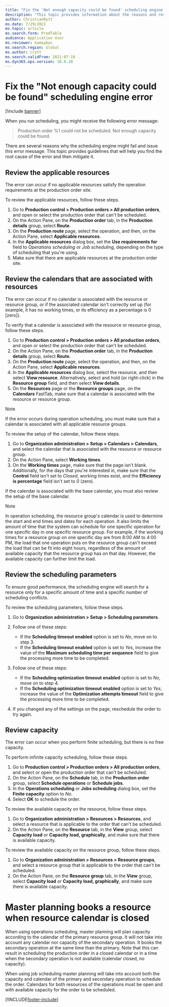 ```yaml
---
title: "Fix the 'Not enough capacity could be found' scheduling engine error and finite capacity"
description: "This topic provides information about the reasons and resolutions for the 'Production order %1 could not be scheduled. Not enough capacity could be found' scheduling engine error."
author: ChristianRytt
ms.date: 7/29/2021
ms.topic: article
ms.search.form: ProdTable
audience: Application User
ms.reviewer: kamaybac
ms.search.region: Global
ms.author: crytt
ms.search.validFrom: 2021-07-19
ms.dyn365.ops.version: 10.0.20
---
```


# Fix the "Not enough capacity could be found" scheduling engine error

[!include [banner](../includes/banner.md)]

When you run scheduling, you might receive the following error message:

> Production order %1 could not be scheduled. Not enough capacity could be found.

There are several reasons why the scheduling engine might fail and issue this error message. This topic provides guidelines that will help you find the root cause of the error and then mitigate it.

## Review the applicable resources

The error can occur if no applicable resources satisfy the operation requirements at the production order site.

To review the applicable resources, follow these steps.

1. Go to **Production control \> Production orders \> All production orders**, and open or select the production order that can't be scheduled.
1. On the Action Pane, on the **Production order** tab, in the **Production details** group, select **Route**.
1. On the **Production route** page, select the operation, and then, on the Action Pane, select **Applicable resources**.
1. In the **Applicable resources** dialog box, set the **Use requirements for** field to *Operations scheduling* or *Job scheduling*, depending on the type of scheduling that you're using.
1. Make sure that there are applicable resources at the production order site.

## Review the calendars that are associated with resources

The error can occur if no calendar is associated with the resource or resource group, or if the associated calendar isn't correctly set up (for example, it has no working times, or its efficiency as a percentage is 0 \[zero\]).

To verify that a calendar is associated with the resource or resource group, follow these steps.

1. Go to **Production control \> Production orders \> All production orders**, and open or select the production order that can't be scheduled.
1. On the Action Pane, on the **Production order** tab, in the **Production details** group, select **Route**.
1. On the **Production route** page, select the operation, and then, on the Action Pane, select **Applicable resources**.
1. In the **Applicable resources** dialog box, select the resource, and then select **View resource**. Alternatively, select and hold (or right-click) in the **Resource group** field, and then select **View details**.
1. On the **Resources** page or the **Resource groups** page, on the **Calendars** FastTab, make sure that a calendar is associated with the resource or resource group.

> [!NOTE]
> If the error occurs during operation scheduling, you must make sure that a calendar is associated with all applicable resource groups.

To review the setup of the calendar, follow these steps.

1. Go to **Organization administration \> Setup \> Calendars \> Calendars**, and select the calendar that is associated with the resource or resource group.
1. On the Action Pane, select **Working times**.
1. On the **Working times** page, make sure that the page isn't blank. Additionally, for the days that you're interested in, make sure that the **Control** field isn't set to *Closed*, working times exist, and the **Efficiency is percentage** field isn't set to *0* (zero).

If the calendar is associated with the base calendar, you must also review the setup of the base calendar.

> [!NOTE]
> In operation scheduling, the resource group's calendar is used to determine the start and end times and dates for each operation. It also limits the amount of time that the system can schedule for one specific operation for one specific day in one specific resource group. For example, if the working times for a resource group on one specific day are from 8:00 AM to 4:00 PM, the load that one operation puts on the resource group can't exceed the load that can be fit into eight hours, regardless of the amount of available capacity that the resource group has on that day. However, the available capacity can further limit the load.

## Review the scheduling parameters

To ensure good performance, the scheduling engine will search for a resource only for a specific amount of time and a specific number of scheduling conflicts.

To review the scheduling parameters, follow these steps.

1. Go to **Organization administration \> Setup \> Scheduling parameters**.
1. Follow one of these steps:

    - If the **Scheduling timeout enabled** option is set to *No*, move on to step 3.
    - If the **Scheduling timeout enabled** option is set to *Yes*, increase the value of the **Maximum scheduling time per sequence** field to give the processing more time to be completed.

1. Follow one of these steps:

    - If the **Scheduling optimization timeout enabled** option is set to *No*, move on to step 4.
    - If the **Scheduling optimization timeout enabled** option is set to *Yes*, increase the value of the **Optimization attempts timeout** field to give the processing more time to be completed.

1. If you changed any of the settings on the page, reschedule the order to try again.

## Review capacity

The error can occur when you perform finite scheduling, but there is no free capacity.

To perform infinite capacity scheduling, follow these steps.

1. Go to **Production control \> Production orders \> All production orders**, and select or open the production order that can't be scheduled.
1. On the Action Pane, on the **Schedule** tab, in the **Production order** group, select **Schedule operations** or **Schedule jobs**.
1. In the **Operations scheduling** or **Jobs scheduling** dialog box, set the **Finite capacity** option to *No*.
1. Select **OK** to schedule the order.

To review the available capacity on the resource, follow these steps.

1. Go to **Organization administration \> Resources \> Resources**, and select a resource that is applicable to the order that can't be scheduled.
1. On the Action Pane, on the **Resource** tab, in the **View** group, select **Capacity load** or **Capacity load, graphically**, and make sure that there is available capacity.

To review the available capacity on the resource group, follow these steps.

1. Go to **Organization administration \> Resources \> Resource groups**, and select a resource group that is applicable to the order that can't be scheduled.
1. On the Action Pane, on the **Resource group** tab, in the **View** group, select **Capacity load** or **Capacity load, graphically**, and make sure there is available capacity.

# Master planning books a resource when resource calendar is closed

When using operations scheduling, master planning will plan capacity according to the calendar of the primary resource group. It will not take into account any calendar nor capacity of the secondary operation. It books the secondary operation at the same time than the primary. Note that this can result in scheduling the production order in a closed calendar or in a time when the secondary operation is not available (calendar closed, no capacity).

When using job scheduling master planning will take into account both the capacity and calendar of the primary and secondary operation to schedule the order. Calendars for both resources of the operations must be open and with available capacity for the order to be scheduled. 

[!INCLUDE[footer-include](../../includes/footer-banner.md)]
